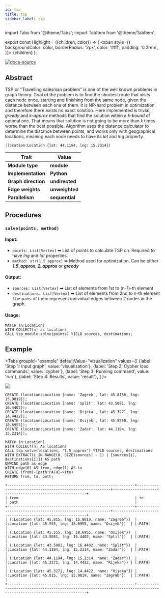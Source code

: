 ```yaml
---
id: tsp
title: tsp
sidebar_label: tsp
---
```


import Tabs from '@theme/Tabs'; 
import TabItem from '@theme/TabItem';

export const Highlight = ({children, color}) => (
  <span
    style={{
      backgroundColor: color,
      borderRadius: '2px',
      color: '#fff',
      padding: '0.2rem',
    }}>
    {children}
  </span>
);

[![docs-source](https://img.shields.io/badge/source-tsp-FB6E00?logo=github&style=for-the-badge)](https://github.com/memgraph/mage/blob/main/python/tsp.py)


## Abstract

TSP or "Travelling salesman problem" is one of the well known problems in graph theory. Goal of the problem is to find the shortest route that visits each node once, starting and finishing from the same node, given the distance between each one of them. It is NP-hard problem in optimization and therefore there exists no exact solution. Here implemented is trivial, *greedy* and *k-approx* methods that find the solution within a *k-bound* of optimal one. That means that solution is not going to be more than *k* times worse than the best possible. Algorithm uses the distance calculator to determine the distance between points, and works only with geographical locations, meaning each node needs to have its *lat* and *lng* property.

```cypher
(location:Location {lat: 44.1194, lng: 15.2314})
```

| Trait               | Value                                                 |
| ------------------- | ----------------------------------------------------- |
| **Module type**     | <Highlight color="#FB6E00">**module**</Highlight>     |
| **Implementation**  | <Highlight color="#FB6E00">**Python**</Highlight>     |
| **Graph direction** | <Highlight color="#FB6E00">**undirected**</Highlight> |
| **Edge weights**    | <Highlight color="#FB6E00">**unweighted**</Highlight> |
| **Parallelism**     | <Highlight color="#FB6E00">**sequential**</Highlight> |

## Procedures

### `solve(points, method)`

#### Input:

* `points: List[Vertex]` ➡ List of points to calculate TSP on. Required to have *lng* and *lat* properties.
* `method: str(1.5_approx)` ➡ Method used for optimization. Can be either ***1.5_approx***, ***2_approx*** or ***greedy***

#### Output:

* `sources: List[Vertex]` ➡ List of elements from 1st to (n-1)-th element
* `destinations: List[Vertex]` ➡ List of elements from 2nd to n-th element
The pairs of them represent individual edges between 2 nodes in the graph.

#### Usage:
```cypher
MATCH (n:Location)
WITH COLLECT(n) as locations
CALL tsp_module.solve(points) YIELD sources, destinations;
```

## Example

<Tabs
  groupId="example"
  defaultValue="visualization"
  values={[
    {label: 'Step 1: Input graph', value: 'visualization'},
    {label: 'Step 2: Cypher load commands', value: 'cypher'},
    {label: 'Step 3: Running command', value: 'run'},
    {label: 'Step 4: Results', value: 'result'},
  ]
}>
  <TabItem value="visualization">

  <img src="https://i.imgur.com/DKxTHFF.png"/>

  </TabItem>


  <TabItem value="cypher">

```cypher
CREATE (location:Location {name: 'Zagreb', lat: 45.8150, lng: 15.9819});
CREATE (location:Location {name: 'Split', lat: 43.5081, lng: 16.4402});
CREATE (location:Location {name: 'Rijeka', lat: 45.3271, lng:  14.4422});
CREATE (location:Location {name: 'Osijek', lat: 45.5550, lng: 18.6955});
CREATE (location:Location {name: 'Zadar', lat: 44.1194, lng: 15.2314});
```

  </TabItem>

  <TabItem value="run">

```cypher
MATCH (n:Location)
WITH COLLECT(n) AS locations
CALL tsp.solve(locations, "1.5_approx") YIELD sources, destinations
WITH EXTRACT(i IN RANGE(0, SIZE(sources) - 1) | [sources[i], destinations[i]]) AS path
UNWIND path as edge
WITH edge[0] AS from, edge[1] AS to
CREATE (from)-[path:PATH]->(to)
RETURN from, to, path;
```

  </TabItem>


  <TabItem value="result">

```plaintext
+----------------------------------------------------------+----------------------------------------------------------+----------------------------------------------------------+
| from                                                     | to                                                       | path                                                     |
+----------------------------------------------------------+----------------------------------------------------------+----------------------------------------------------------+
| (:Location {lat: 45.815, lng: 15.9819, name: "Zagreb"})  | (:Location {lat: 45.555, lng: 18.6955, name: "Osijek"})  | [:PATH]                                                  |
| (:Location {lat: 45.555, lng: 18.6955, name: "Osijek"})  | (:Location {lat: 43.5081, lng: 16.4402, name: "Split"})  | [:PATH]                                                  |
| (:Location {lat: 43.5081, lng: 16.4402, name: "Split"})  | (:Location {lat: 44.1194, lng: 15.2314, name: "Zadar"})  | [:PATH]                                                  |
| (:Location {lat: 44.1194, lng: 15.2314, name: "Zadar"})  | (:Location {lat: 45.3271, lng: 14.4422, name: "Rijeka"}) | [:PATH]                                                  |
| (:Location {lat: 45.3271, lng: 14.4422, name: "Rijeka"}) | (:Location {lat: 45.815, lng: 15.9819, name: "Zagreb"})  | [:PATH]                                                  |
+----------------------------------------------------------+----------------------------------------------------------+----------------------------------------------------------+
```

  </TabItem>

</Tabs>